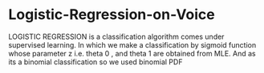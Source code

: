 # Logistic-Regression-on-Voice
LOGISTIC REGRESSION is a classification algorithm comes under supervised learning. In which we make a classification by sigmoid function whose parameter z i.e. theta 0 , and theta 1 are obtained from MLE. And as its a binomial classification so we used binomial PDF
